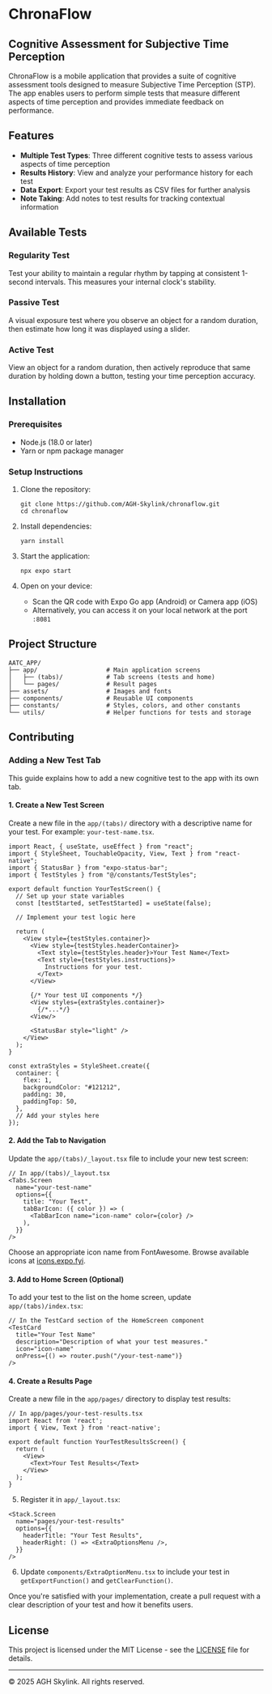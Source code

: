 # ChronaFlow

## Cognitive Assessment for Subjective Time Perception

ChronaFlow is a mobile application that provides a suite of cognitive assessment tools designed to measure Subjective Time Perception (STP). The app enables users to perform simple tests that measure different aspects of time perception and provides immediate feedback on performance.

## Features

- **Multiple Test Types**: Three different cognitive tests to assess various aspects of time perception
- **Results History**: View and analyze your performance history for each test
- **Data Export**: Export your test results as CSV files for further analysis
- **Note Taking**: Add notes to test results for tracking contextual information

## Available Tests

### Regularity Test
Test your ability to maintain a regular rhythm by tapping at consistent 1-second intervals. This measures your internal clock's stability.

### Passive Test
A visual exposure test where you observe an object for a random duration, then estimate how long it was displayed using a slider.

### Active Test
View an object for a random duration, then actively reproduce that same duration by holding down a button, testing your time perception accuracy.

## Installation

### Prerequisites
- Node.js (18.0 or later)
- Yarn or npm package manager

### Setup Instructions
1. Clone the repository:
   ```
   git clone https://github.com/AGH-Skylink/chronaflow.git
   cd chronaflow
   ```

2. Install dependencies:
   ```
   yarn install
   ```

3. Start the application:
   ```
   npx expo start
   ```

4. Open on your device:
   - Scan the QR code with Expo Go app (Android) or Camera app (iOS)
   - Alternatively, you can access it on your local network at the port `:8081`

## Project Structure

```
AATC_APP/
├── app/                   # Main application screens
│   ├── (tabs)/            # Tab screens (tests and home)
│   └── pages/             # Result pages
├── assets/                # Images and fonts
├── components/            # Reusable UI components
├── constants/             # Styles, colors, and other constants
└── utils/                 # Helper functions for tests and storage
```

## Contributing

### Adding a New Test Tab

This guide explains how to add a new cognitive test to the app with its own tab.

#### 1. Create a New Test Screen

Create a new file in the `app/(tabs)/` directory with a descriptive name for your test. For example: `your-test-name.tsx`.

```tsx
import React, { useState, useEffect } from "react";
import { StyleSheet, TouchableOpacity, View, Text } from "react-native";
import { StatusBar } from "expo-status-bar";
import { TestStyles } from "@/constants/TestStyles";

export default function YourTestScreen() {
  // Set up your state variables
  const [testStarted, setTestStarted] = useState(false);
  
  // Implement your test logic here
  
  return (
    <View style={testStyles.container}>
      <View style={testStyles.headerContainer}>
        <Text style={testStyles.header}>Your Test Name</Text>
        <Text style={testStyles.instructions}>
          Instructions for your test.
        </Text>
      </View>
      
      {/* Your test UI components */}
      <View styles={extraStyles.container}>
        {/*...*/}
      <View/>
      
      <StatusBar style="light" />
    </View>
  );
}

const extraStyles = StyleSheet.create({
  container: {
    flex: 1,
    backgroundColor: "#121212",
    padding: 30,
    paddingTop: 50,
  },
  // Add your styles here
});
```

#### 2. Add the Tab to Navigation

Update the `app/(tabs)/_layout.tsx` file to include your new test screen:

```tsx
// In app/(tabs)/_layout.tsx
<Tabs.Screen
  name="your-test-name"
  options={{
    title: "Your Test",
    tabBarIcon: ({ color }) => (
      <TabBarIcon name="icon-name" color={color} />
    ),
  }}
/>
```

Choose an appropriate icon name from FontAwesome. Browse available icons at [icons.expo.fyi](https://icons.expo.fyi/).

#### 3. Add to Home Screen (Optional)

To add your test to the list on the home screen, update `app/(tabs)/index.tsx`:

```tsx
// In the TestCard section of the HomeScreen component
<TestCard
  title="Your Test Name"
  description="Description of what your test measures."
  icon="icon-name"
  onPress={() => router.push("/your-test-name")}
/>
```

#### 4. Create a Results Page

Create a new file in the `app/pages/` directory to display test results:

```tsx
// In app/pages/your-test-results.tsx
import React from 'react';
import { View, Text } from 'react-native';

export default function YourTestResultsScreen() {
  return (
    <View>
      <Text>Your Test Results</Text>
    </View>
  );
}
```

5. Register it in `app/_layout.tsx`:

```tsx
<Stack.Screen
  name="pages/your-test-results"
  options={{
    headerTitle: "Your Test Results",
    headerRight: () => <ExtraOptionsMenu />,
  }}
/>
```

6. Update `components/ExtraOptionMenu.tsx` to include your test in `getExportFunction()` and `getClearFunction()`.

Once you're satisfied with your implementation, create a pull request with a clear description of your test and how it benefits users.

## License

This project is licensed under the MIT License - see the [LICENSE](./LICENSE) file for details.

---

© 2025 AGH Skylink. All rights reserved.